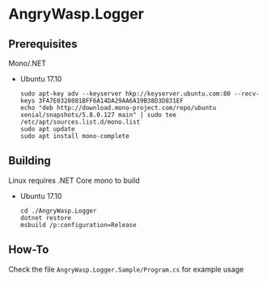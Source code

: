 # AngryWasp.Logger

## Prerequisites

Mono/.NET

- Ubuntu 17.10

    `sudo apt-key adv --keyserver hkp://keyserver.ubuntu.com:80 --recv-keys 3FA7E0328081BFF6A14DA29AA6A19B38D3D831EF`  
    `echo "deb http://download.mono-project.com/repo/ubuntu xenial/snapshots/5.8.0.127 main" | sudo tee /etc/apt/sources.list.d/mono.list`  
    `sudo apt update`  
    `sudo apt install mono-complete`

## Building

Linux requires .NET Core mono to build

- Ubuntu 17.10

    `cd ./AngryWasp.Logger`  
    `dotnet restore`  
    `msbuild /p:configuration=Release`

## How-To

Check the file `AngryWasp.Logger.Sample/Program.cs` for example usage
